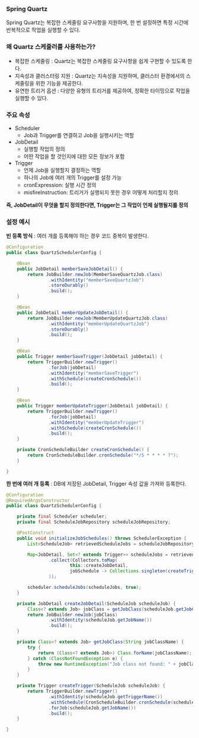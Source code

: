 ### Spring Quartz
Spring Quartz는 복잡한 스케줄링 요구사항을 지원하며, 한 번 설정하면 특정 시간에 반복적으로 작업을 실행할 수 있다.

### 왜 Quartz 스케줄러를 사용하는가?
* 복잡한 스케줄링 : Quartz는 복잡한 스케줄링 요구사항을 쉽게 구현할 수 있도록 한다.
* 지속성과 클러스터링 지원 : Quartz는 지속성을 지원하며, 클러스터 환경에서의 스케줄링을 위한 기능을 제공한다.
* 유연한 트리거 옵션 : 다양한 유형의 트리거를 제공하여, 정확한 타이밍으로 작업을 실행할 수 있다.

### 주요 속성
* Scheduler
  * Job과 Trigger를 연결하고 Job을 실행시키는 역할
* JobDetail
  * 실행할 작업의 정의
  * 어떤 작업을 할 것인지에 대한 모든 정보가 포함
* Trigger
  * 언제 Job을 실행할지 결정하는 역할
  * 하나의 Job에 여러 개의 Trigger를 설정 가능
  * cronExpression: 실행 시간 정의
  * misfireInstruction: 트리거가 실행되지 못한 경우 어떻게 처리할지 정의

**즉,  JobDetail이 무엇을 할지 정의한다면, Trigger는 그 작업이 언제 실행될지를 정의**

### 설정 예시

**빈 등록 방식** : 여러 개를 등록해야 하는 경우 코드 중복이 발생한다.

```java
@Configuration
public class QuartzSchedulerConfig {

    @Bean
    public JobDetail memberSaveJobDetail() {
        return JobBuilder.newJob(MemberSaveQuartzJob.class)
                .withIdentity("memberSaveQuartzJob")
                .storeDurably()
                .build();
    }

    @Bean
    public JobDetail memberUpdateJobDetail() {
        return JobBuilder.newJob(MemberUpdateQuartzJob.class)
                .withIdentity("memberUpdateQuartzJob")
                .storeDurably()
                .build();
    }

    @Bean
    public Trigger memberSaveTrigger(JobDetail jobDetail) {
        return TriggerBuilder.newTrigger()
                .forJob(jobDetail)
                .withIdentity("memberSaveTrigger")
                .withSchedule(createCronSchedule())
                .build();
    }

    @Bean
    public Trigger memberUpdateTrigger(JobDetail jobDetail) {
        return TriggerBuilder.newTrigger()
                .forJob(jobDetail)
                .withIdentity("memberUpdateTrigger")
                .withSchedule(createCronSchedule())
                .build();
    }

    private CronScheduleBuilder createCronSchedule() {
        return CronScheduleBuilder.cronSchedule("*/5 * * * * ?");
    }

}
```

**한 번에 여러 개 등록** : DB에 저장된 JobDetail, Trigger 속성 값을 가져와 등록한다.

```java
@Configuration
@RequiredArgsConstructor
public class QuartzSchedulerConfig {

    private final Scheduler scheduler;
    private final ScheduleJobRepository scheduleJobRepository;

    @PostConstruct
    public void initializeJobSchedules() throws SchedulerException {
        List<ScheduleJob> retrievedScheduleJobs = scheduleJobRepository.findAll();

        Map<JobDetail, Set<? extends Trigger>> scheduleJobs = retrievedScheduleJobs.stream()
                .collect(Collectors.toMap(
                        this::createJobDetail,
                        jobSchedule -> Collections.singleton(createTrigger(jobSchedule))
                ));

        scheduler.scheduleJobs(scheduleJobs, true);
    }

    private JobDetail createJobDetail(ScheduleJob scheduleJob) {
        Class<? extends Job> jobClass = getJobClass(scheduleJob.getJobClass());
        return JobBuilder.newJob(jobClass)
                .withIdentity(scheduleJob.getJobName())
                .build();
    }

    private Class<? extends Job> getJobClass(String jobClassName) {
        try {
            return (Class<? extends Job>) Class.forName(jobClassName);
        } catch (ClassNotFoundException e) {
            throw new RuntimeException("Job class not found: " + jobClassName, e);
        }
    }

    private Trigger createTrigger(ScheduleJob scheduleJob) {
        return TriggerBuilder.newTrigger()
                .withIdentity(scheduleJob.getTriggerName())
                .withSchedule(CronScheduleBuilder.cronSchedule(scheduleJob.getCronExpression()))
                .forJob(scheduleJob.getJobName())
                .build();
    }

}
```
